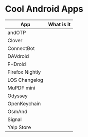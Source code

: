 # Cool Android Apps
| App				| What is it	|
|-------------------|---------------|
|andOTP				|				|  
|Clover				|				| 
|ConnectBot			|				| 
|DAVdroid			|				| 
|F-Droid			|				| 
|Firefox Nightly	|				| 
|LOS Changelog		|				| 
|MuPDF mini			|				| 
|Odyssey			|				|
|OpenKeychain		|				| 
|OsmAnd				|				| 
|Signal				|				| 
|Yalp Store			|				| 
